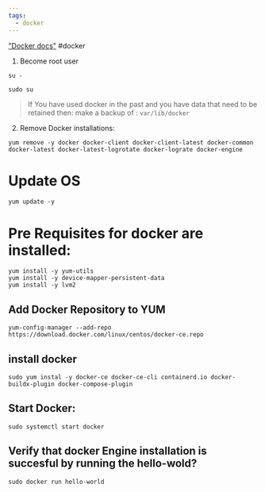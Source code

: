 ```yaml
---
tags:
  - docker
---
```

["Docker docs"](https://docs.docker.com/engine/install/centos/)
#docker 
1. Become root user

```shell
su -
```

```shell
sudo su
```

> If You have used docker in the past and you have data that need to be retained then:
> make a backup of :
`var/lib/docker`
>

2. Remove Docker installations:

```shell
yum remove -y docker docker-client docker-client-latest docker-common docker-latest docker-latest-logrotate docker-lograte docker-engine
```

# Update OS

```shell
yum update -y
```

# Pre Requisites for docker are installed:

```shell
yum install -y yum-utils  
yum install -y device-mapper-persistent-data
yum install -y lvm2
```

## Add Docker Repository to YUM

```shell
yum-config-manager --add-repo https://download.docker.com/linux/centos/docker-ce.repo
```

## install docker

```shell
sudo yum instal -y docker-ce docker-ce-cli containerd.io docker-buildx-plugin docker-compose-plugin

```

## Start Docker:

```shell
sudo systemctl start docker
```

## Verify that docker Engine installation is succesful by running the hello-wold?

```shell
sudo docker run hello-world
```